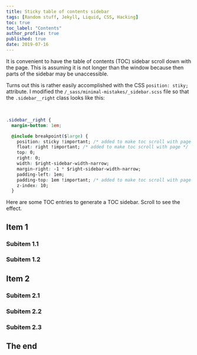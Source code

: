 ```yaml
---
title: Sticky table of contents sidebar
tags: [Random stuff, Jekyll, Liquid, CSS, Hacking]
toc: true
toc_label: "Contents"
author_profile: true
published: true
date: 2019-07-16
---
```


It is convenient to have the table of contents (TOC) sidebar scroll down with the page. This is assuming it is not longer than the window because then parts of the sidebar may be unaccessible.

Turns out this is rather easily accomplished with the CSS ``position: stiky;`` attribute. I modified the ``/_sass/minimal-mistakes/_sidebar.scss`` file so that the ``.sidebar__right`` class looks like this:


<br>


```css
.sidebar__right {
  margin-bottom: 1em;

  @include breakpoint($large) {
    position: sticky !important; /* added to make toc scroll with page */
    float: right !important; /* added to make toc scroll with page */
    top: 0;
    right: 0;
    width: $right-sidebar-width-narrow;
    margin-right: -1 * $right-sidebar-width-narrow;
    padding-left: 1em;
    padding-top: 1em !important; /* added to make toc scroll with page */
    z-index: 10;
  }
```

Here are some TOC entries to generate a TOC sidebar. Scroll to see the effect.

## Item 1

### Subitem 1.1

### Subitem 1.2

## Item 2

### Subitem 2.1

### Subitem 2.2

### Subitem 2.3

## The end

